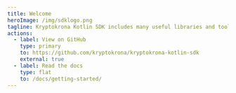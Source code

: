 ```yaml
---
title: Welcome
heroImage: /img/sdklogo.png
tagline: Kryptokrona Kotlin SDK includes many useful libraries and tools for building decentralized private communication and payment systems.
actions:
  - label: View on GitHub
    type: primary
    to: https://github.com/kryptokrona/kryptokrona-kotlin-sdk
    external: true
  - label: Read the docs
    type: flat
    to: /docs/getting-started/
---
```



<script>
  import Frontpage from "../components/sections/Frontpage.svelte"
</script>

<Frontpage />